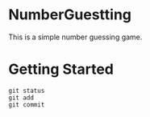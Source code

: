 # NumberGuestting
This is a simple number guessing game.

# Getting Started
```
git status
git add
git commit
```
